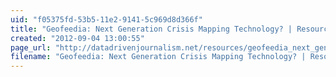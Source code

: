 ```yaml
---
uid: "f05375fd-53b5-11e2-9141-5c969d8d366f"
title: "Geofeedia: Next Generation Crisis Mapping Technology? | Resources | Data Driven Journalism"
created: "2012-09-04 13:00:55"
page_url: "http://datadrivenjournalism.net/resources/geofeedia_next_generation_crisis_mapping_technology"
filename: "Geofeedia: Next Generation Crisis Mapping Technology? | Resources | Data Driven Journalism.html"
---
```

